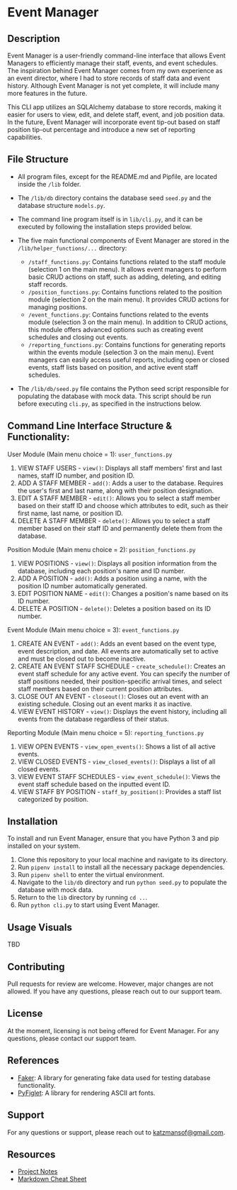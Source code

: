 # Event Manager

## Description
Event Manager is a user-friendly command-line interface that allows Event Managers to efficiently manage their staff, events, and event schedules. The inspiration behind Event Manager comes from my own experience as an event director, where I had to store records of staff data and event history. Although Event Manager is not yet complete, it will include many more features in the future.

This CLI app utilizes an SQLAlchemy database to store records, making it easier for users to view, edit, and delete staff, event, and job position data. In the future, Event Manager will incorporate event tip-out based on staff position tip-out percentage and introduce a new set of reporting capabilities.

## File Structure
- All program files, except for the README.md and Pipfile, are located inside the `/lib` folder.
- The `/lib/db` directory contains the database seed `seed.py` and the database structure `models.py`.
- The command line program itself is in `lib/cli.py`, and it can be executed by following the installation steps provided below.
- The five main functional components of Event Manager are stored in the `/lib/helper_functions/...` directory:
  - `/staff_functions.py`: Contains functions related to the staff module (selection 1 on the main menu). It allows event managers to perform basic CRUD actions on staff, such as adding, deleting, and editing staff records.
  - `/position_functions.py`: Contains functions related to the position module (selection 2 on the main menu). It provides CRUD actions for managing positions.
  - `/event_functions.py`: Contains functions related to the events module (selection 3 on the main menu). In addition to CRUD actions, this module offers advanced options such as creating event schedules and closing out events.
  - `/reporting_functions.py`: Contains functions for generating reports within the events module (selection 3 on the main menu). Event managers can easily access useful reports, including open or closed events, staff lists based on position, and active event staff schedules.

- The `/lib/db/seed.py` file contains the Python seed script responsible for populating the database with mock data. This script should be run before executing `cli.py`, as specified in the instructions below.

## Command Line Interface Structure & Functionality:
User Module (Main menu choice = 1): `user_functions.py`
1. VIEW STAFF USERS - `view()`: Displays all staff members' first and last names, staff ID number, and position ID.
2. ADD A STAFF MEMBER - `add()`: Adds a user to the database. Requires the user's first and last name, along with their position designation.
3. EDIT A STAFF MEMBER - `edit()`: Allows you to select a staff member based on their staff ID and choose which attributes to edit, such as their first name, last name, or position ID.
4. DELETE A STAFF MEMBER - `delete()`: Allows you to select a staff member based on their staff ID and permanently delete them from the database.

Position Module (Main menu choice = 2): `position_functions.py`
1. VIEW POSITIONS - `view()`: Displays all position information from the database, including each position's name and ID number.
2. ADD A POSITION - `add()`: Adds a position using a name, with the position ID number automatically generated.
3. EDIT POSITION NAME - `edit()`: Changes a position's name based on its ID number.
4. DELETE A POSITION - `delete()`: Deletes a position based on its ID number.

Event Module (Main menu choice = 3): `event_functions.py`
1. CREATE AN EVENT - `add()`: Adds an event based on the event type, event description, and date. All events are automatically set to active and must be closed out to become inactive.
2. CREATE AN EVENT STAFF SCHEDULE - `create_schedule()`: Creates an event staff schedule for any active event. You can specify the number of staff positions needed, their position-specific arrival times, and select staff members based on their current position attributes.
3. CLOSE OUT AN EVENT - `closeout()`: Closes out an event with an existing schedule. Closing out an event marks it as inactive.
4. VIEW EVENT HISTORY - `view()`: Displays the event history, including all events from the database regardless of their status.

Reporting Module (Main menu choice = 5): `reporting_functions.py`
1. VIEW OPEN EVENTS - `view_open_events()`: Shows a list of all active events.
2. VIEW CLOSED EVENTS - `view_closed_events()`: Displays a list of all closed events.
3. VIEW EVENT STAFF SCHEDULES - `view_event_schedule()`: Views the event staff schedule based on the inputted event ID.
4. VIEW STAFF BY POSITION - `staff_by_position()`: Provides a staff list categorized by position.

## Installation
To install and run Event Manager, ensure that you have Python 3 and pip installed on your system.

1. Clone this repository to your local machine and navigate to its directory.
2. Run `pipenv install` to install all the necessary package dependencies.
3. Run `pipenv shell` to enter the virtual environment.
4. Navigate to the `lib/db` directory and run `python seed.py` to populate the database with mock data.
5. Return to the `lib` directory by running `cd ..`.
6. Run `python cli.py` to start using Event Manager.

## Usage Visuals
TBD

## Contributing
Pull requests for review are welcome. However, major changes are not allowed.
If you have any questions, please reach out to our support team.

## License
At the moment, licensing is not being offered for Event Manager. For any questions, please contact our support team.

## References
- [Faker](https://faker.readthedocs.io/en/master/): A library for generating fake data used for testing database functionality.
- [PyFiglet](https://pypi.org/project/pyfiglet/0.7/): A library for rendering ASCII art fonts.

## Support
For any questions or support, please reach out to katzmansof@gmail.com.

## Resources
- [Project Notes](https://docs.google.com/spreadsheets/d/1Td6hpmT3lyrD08tp3itemhTKWiJ7K3rUSjn-c6M-dqg/edit#gid=0)
- [Markdown Cheat Sheet](https://www.markdownguide.org/cheat-sheet/)
